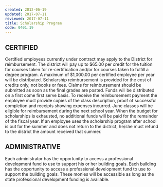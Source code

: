 ```yaml
---
created: 2012-06-19
updated: 2017-07-11
reviewed: 2017-07-11
title: Scholarship Program
code: 0401.19
---
```



## CERTIFIED

Certified employees currently under contract may apply to the District for reimbursement. The district will pay up to $65.00 per credit for the tuition for courses taken for re-certification and/or for courses taken to fulfill a degree program. A maximum of $1,000.00 per certified employee per year will be distributed. Scholarship reimbursement is provided for the cost of credits only, not books or fees. Claims for reimbursement should be submitted as soon as the final grades are posted. Funds will be distributed on a first come first serve basis. To receive the reimbursement payment the employee must provide copies of the class description, proof of successful completion and receipts showing expenses incurred. June classes will be eligible for reimbursement during the next school year. When the budget for scholarships is exhausted, no additional funds will be paid for the remainder of the fiscal year. If an employee uses the scholarship program after school is out for the summer and does not return to the district, he/she must refund to the district the amount received that summer.

## ADMINISTRATIVE

Each administrator has the opportunity to access a professional development fund to use to support his or her building goals. Each building has the opportunity to access a professional development fund to use to support the building goals. These monies will be accessible as long as the state professional development funding is available.


